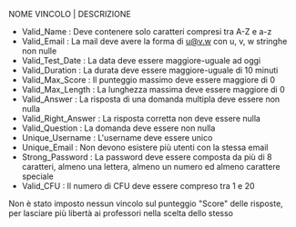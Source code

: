 NOME VINCOLO | DESCRIZIONE
- Valid_Name : Deve contenere solo caratteri compresi tra A-Z e a-z
- Valid_Email : La mail deve avere la forma di u@v.w con u, v, w stringhe non nulle 
- Valid_Test_Date : La data deve essere maggiore-uguale ad oggi
- Valid_Duration : La durata deve essere maggiore-uguale di 10 minuti
- Valid_Max_Score : Il punteggio massimo deve essere maggiore di 0
- Valid_Max_Length : La lunghezza massima deve essere maggiore di 0
- Valid_Answer : La risposta di una domanda multipla deve essere non nulla
- Valid_Right_Answer : La risposta corretta non deve essere nulla
- Valid_Question : La domanda deve essere non nulla
- Unique_Username : L'username deve essere unico
- Unique_Email : Non devono esistere più utenti con la stessa email
- Strong_Password : La password deve essere composta da più di 8 caratteri, almeno una lettera, almeno un numero ed almeno carattere speciale
- Valid_CFU : Il numero di CFU deve essere compreso tra 1 e 20

Non è stato imposto nessun vincolo sul punteggio "Score" delle risposte, per lasciare più libertà ai professori nella scelta dello stesso
